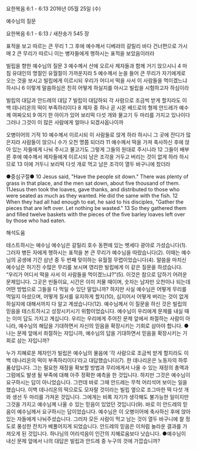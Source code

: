 요한복음 6:1 - 6:13 
2016년 05월 25일 (수)

예수님의 질문



요한복음 6:1 - 6:13 / 새찬송가 545 장


표적을 보고 따르는 큰 무리 
1 그 후에 예수께서 디베랴의 갈릴리 바다 건너편으로 가시매 2 큰 무리가 따르니 이는 병자들에게 행하시는 표적을 보았음이러라 

빌립을 향한 예수님의 질문
3 예수께서 산에 오르사 제자들과 함께 거기 앉으시니 4 마침 유대인의 명절인 유월절이 가까운지라 5 예수께서 눈을 들어 큰 무리가 자기에게로 오는 것을 보시고 빌립에게 이르시되 우리가 어디서 떡을 사서 이 사람들을 먹이겠느냐 하시니 6 이렇게 말씀하심은 친히 어떻게 하실지를 아시고 빌립을 시험하고자 하심이라 

빌립의 대답과 안드레의 대답
7 빌립이 대답하되 각 사람으로 조금씩 받게 할지라도 이백 데나리온의 떡이 부족하리이다 
8 제자 중 하나 곧 시몬 베드로의 형제 안드레가 예수께 여짜오되 9 여기 한 아이가 있어 보리떡 다섯 개와 물고기 두 마리를 가지고 있나이다 그러나 그것이 이 많은 사람에게 얼마나 되겠사옵나이까 

오병이어의 기적 
10 예수께서 이르시되 이 사람들로 앉게 하라 하시니 그 곳에 잔디가 많은지라 사람들이 앉으니 수가 오천 명쯤 되더라 11 예수께서 떡을 가져 축사하신 후에 앉아 있는 자들에게 나눠 주시고 물고기도 그렇게 그들의 원대로 주시니라 12 그들이 배부른 후에 예수께서 제자들에게 이르시되 남은 조각을 거두고 버리는 것이 없게 하라 하시므로 13 이에 거두니 보리떡 다섯 개로 먹고 남은 조각이 열두 바구니에 찼더라

●중심구절● 10 Jesus said, "Have the people sit down." There was plenty of grass in that place, and the men sat down, about five thousand of them. 11Jesus then took the loaves, gave thanks, and distributed to those who were seated as much as they wanted. He did the same with the fish. 12 When they had all had enough to eat, he said to his disciples, "Gather the pieces that are left over. Let nothing be wasted." 13 So they gathered them and filled twelve baskets with the pieces of the five barley loaves left over by those who had eaten.

해석도움





테스트하시는 예수님 
예수님은 갈릴리 호수 동편에 있는 벳세다 광야로 가셨습니다(1). 그러자 병든 자에게 행하시는 표적을 본 큰 무리가 예수님을 따랐습니다(2). 이때는 예수님의 공생애 기간 삼년 중 두 번째 맞이하는 유월절 무렵이었습니다(4). 말씀을 마치신 예수님은 허기진 수많은 무리를 보시며 영리한 빌립에게 이 같은 질문을 하셨습니다. “우리가 어디서 떡을 사서 이 사람들을 먹이겠느냐?”(5). 이것은 참으로 답하기 어려운 문제입니다. 그곳은 빈들이요, 시간은 이미 저물 때이며, 숫자는 남자만 오천이나 되는데 어떤 방법으로 그들을 다 먹일 수 있단 말입니까? 하지만 사실 예수님은 어떻게 무리를 먹일지 아셨으며, 어떻게 질서를 유지하게 할지(10), 심지어서 어떻게 버리는 것이 없게 하실지에 대해서까지 다 알고 계셨습니다(12). 예수님께서 이 질문을 하신 것은 빌립의 믿음을 테스트하시고 성장시키시기 위함이었습니다. 예수님이 우리에게 문제를 내실 때는 이미 답도 가지고 계십니다. 우리는 우리에게 주어진 문제 앞에서 좌절하는 사람이 아니라, 예수님의 해답을 기대하면서 자신의 믿음을 확장시키는 기회로 삼아야 합니다.
●나는 문제 앞에서 좌절하는 자입니까, 예수님의 답을 기대하면서 믿음을 확장시키는 기회로 삼는 자입니까? 

누가 지혜로운 제자인가 
빌립은 예수님의 물음에 ‘각 사람으로 조금씩 받게 할지라도 이백 데나리온의 떡이 부족하리이다’라고 대답했습니다(7). 한 데나리온은 노동자의 하루 품삯입니다. 그는 필요한 재정을 확보할 방법과 무리에게서 나올 수 있는 재정의 총액과 그럼에도 발생 될 부족에 대해 아주 정확한 예측을 한 것입니다. 하지만 그것은 예수님이 요구하시는 답이 아니었습니다. 그런데 바로 그때 안드레는 무척 어리석어 보이는 일을 했습니다. 이백 데나리온의 떡으로도 모자랄 것이라는 빌립 옆으로 조그마한 떡 다섯 개와 생선 두 마리를 가져온 것입니다. 그에게는 비록 자기가 생각해도 불가능한 일이지만 그것을 가지고 예수님께 나올 수 있는 믿음이 있었던 것입니다(9). 바로 이 안드레의 믿음이 예수님께서 요구하시는 답이었습니다. 예수님은 이 오병이어에 축사하신 후에 앉아 있는 자들에게 나눠주셨습니다. 그러자 모든 사람이 먹고 남는 것이 열두 바구니에 찰 정도로 풍성한 잔치가 베풀어지게 되었습니다. 안드레의 믿음은 이처럼 놀라운 결과를 가져오게 된 것입니다. 하나님의 어리석음이 인간의 지혜로움보다 낫습니다.
●예수님이 내신 문제 앞에서 나의 대답은 빌립과 안드레 중 누구의 것에 가깝습니까?